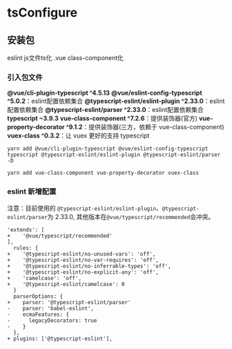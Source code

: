 # tsConfigure 
## 安装包
eslint
js文件ts化
.vue class-component化
### 引入包文件
**@vue/cli-plugin-typescript ^4.5.13**
**@vue/eslint-config-typescript ^5.0.2**：eslint配置依赖集合
**@typescript-eslint/eslint-plugin ^2.33.0**：eslint配置依赖集合
**@typescript-eslint/parser ^2.33.0**：eslint配置依赖集合
**typescript ~3.9.3**
**vue-class-component ^7.2.6**：提供装饰器(官方)
**vue-property-decorator ^9.1.2**：提供装饰器(三方，依赖于 vue-class-component)
**vuex-class ^0.3.2**：让 vuex 更好的支持 typescript
```
yarn add @vue/cli-plugin-typescript @vue/eslint-config-typescript typescript @typescript-eslint/eslint-plugin @typescript-eslint/parser -D 

yarn add vue-class-component vue-property-decorator vuex-class
```

### eslint 新增配置
注意：目前使用的 ``@typescript-eslint/eslint-plugin``、``@typescript-eslint/parser``为 2.33.0, 其他版本在``@vue/typescript/recommended``会冲突。

```
'extends': [
+    '@vue/typescript/recommended'
],
  rules: {
+    '@typescript-eslint/no-unused-vars': 'off',
+    '@typescript-eslint/no-var-requires': 'off',
+    '@typescript-eslint/no-inferrable-types': 'off',
+    '@typescript-eslint/no-explicit-any': 'off',
+    'camelcase': 'off',
+    '@typescript-eslint/camelcase': 0
  }
  parserOptions: {
+    parser: '@typescript-eslint/parser'
-    parser: 'babel-eslint',
-    ecmaFeatures: {
-      legacyDecorators: true
-    }
  },
+ plugins: ['@typescript-eslint'],
```
